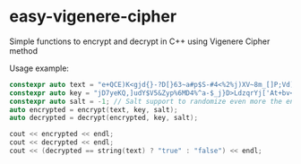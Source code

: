 # easy-vigenere-cipher
Simple functions to encrypt and decrypt in C++ using Vigenere Cipher method

Usage example:
```C++
constexpr auto text = "e+QCE)K<gjd{}-?D[}63~a#p$S-#4<%2%j)XV~8m_[]P;Vd)t7t@:M6;S";
constexpr auto key = "jD7yeKQ,]udY$V5&Zyp%6MD4%^a-$_j}D>LdzqrYj['At+bv</cR:^-g8n";
constexpr auto salt = -1; // Salt support to randomize even more the encryption
auto encrypted = encrypt(text, key, salt);
auto decrypted = decrypt(encrypted, key, salt);

cout << encrypted << endl;
cout << decrypted << endl;
cout << (decrypted == string(text) ? "true" : "false") << endl;
```